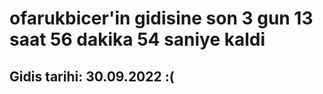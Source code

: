 # ofarukbicer'in gidisine son 3 gun 13 saat 56 dakika 54 saniye kaldi

## Gidis tarihi: 30.09.2022 :(